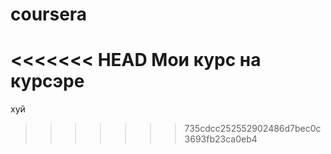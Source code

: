 # coursera
<<<<<<< HEAD
Мои курс на курсэре
=======
хуй
>>>>>>> 735cdcc252552902486d7bec0c3693fb23ca0eb4
